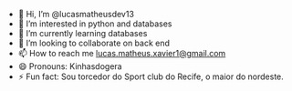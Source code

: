 - 👋 Hi, I’m @lucasmatheusdev13
- 👀 I’m interested in python and databases
- 🌱 I’m currently learning databases
- 💞️ I’m looking to collaborate on back end
- 📫 How to reach me lucas.matheus.xavier1@gmail.com
- 😄 Pronouns: Kinhasdogera
- ⚡ Fun fact: Sou torcedor do Sport club do Recife, o maior do nordeste.

